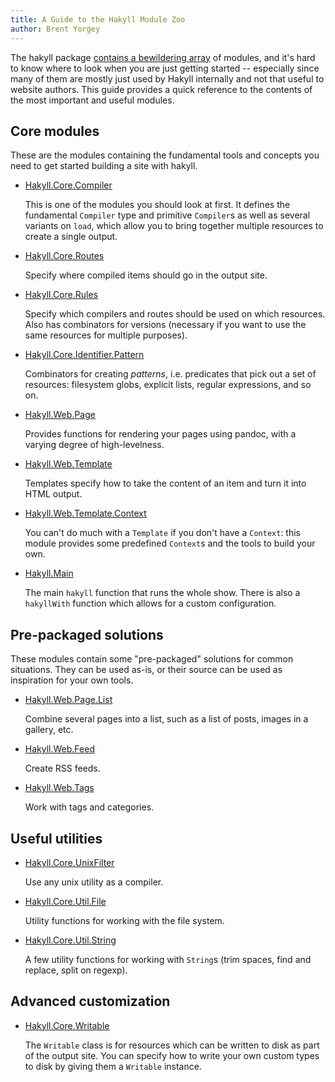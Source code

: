 ```yaml
---
title: A Guide to the Hakyll Module Zoo
author: Brent Yorgey
---
```


The hakyll package [contains a bewildering array](/reference/) of modules, and
it's hard to know where to look when you are just getting started -- especially
since many of them are mostly just used by Hakyll internally and not that useful
to website authors. This guide provides a quick reference to the contents of the
most important and useful modules.

## Core modules

These are the modules containing the fundamental tools and concepts
you need to get started building a site with hakyll.

* [Hakyll.Core.Compiler](/reference/Hakyll-Core-Compiler.html)

    This is one of the modules you should look at first. It defines the
    fundamental `Compiler` type and primitive `Compiler`s as well as several
    variants on `load`, which allow you to bring together multiple resources to
    create a single output.

* [Hakyll.Core.Routes](/reference/Hakyll-Core-Routes.html)

    Specify where compiled items should go in the output site.

* [Hakyll.Core.Rules](/reference/Hakyll-Core-Rules.html)

    Specify which compilers and routes should be used on which resources. Also
    has combinators for versions (necessary if you want to use the same
    resources for multiple purposes).

* [Hakyll.Core.Identifier.Pattern](/reference/Hakyll-Core-Identifier-Pattern.html)

    Combinators for creating *patterns*, i.e. predicates that pick out a set of
    resources: filesystem globs, explicit lists, regular expressions, and so on.

* [Hakyll.Web.Page](/reference/Hakyll-Web-Pandoc.html)

    Provides functions for rendering your pages using pandoc, with a varying
    degree of high-levelness.

* [Hakyll.Web.Template](/reference/Hakyll-Web-Template.html)

    Templates specify how to take the content of an item and turn it into HTML
    output.

* [Hakyll.Web.Template.Context](/reference/Hakyll-Web-Template-Context.html)

    You can't do much with a `Template` if you don't have a `Context`: this
    module provides some predefined `Context`s and the tools to build your own.

* [Hakyll.Main](/reference/Hakyll-Main.html)

    The main `hakyll` function that runs the whole show.  There is also a
    `hakyllWith` function which allows for a custom configuration.

## Pre-packaged solutions

These modules contain some "pre-packaged" solutions for common situations. They
can be used as-is, or their source can be used as inspiration for your own
tools.

* [Hakyll.Web.Page.List](/reference/Hakyll-Web-Page-List.html)

    Combine several pages into a list, such as a list of posts, images in a
    gallery, etc.

* [Hakyll.Web.Feed](/reference/Hakyll-Web-Feed.html)

    Create RSS feeds.

* [Hakyll.Web.Tags](/reference/Hakyll-Web-Tags.html)

    Work with tags and categories.

## Useful utilities

* [Hakyll.Core.UnixFilter](/reference/Hakyll-Core-UnixFilter.html)

    Use any unix utility as a compiler.

* [Hakyll.Core.Util.File](/reference/Hakyll-Core-Util-File.html)

    Utility functions for working with the file system.

* [Hakyll.Core.Util.String](/reference/Hakyll-Core-Util-String.html)

    A few utility functions for working with `String`s (trim spaces, find and
    replace, split on regexp).

## Advanced customization

* [Hakyll.Core.Writable](/reference/Hakyll-Core-Writable.html)

    The `Writable` class is for resources which can be written to disk as part
    of the output site.  You can specify how to write your own custom types to
    disk by giving them a `Writable` instance.
